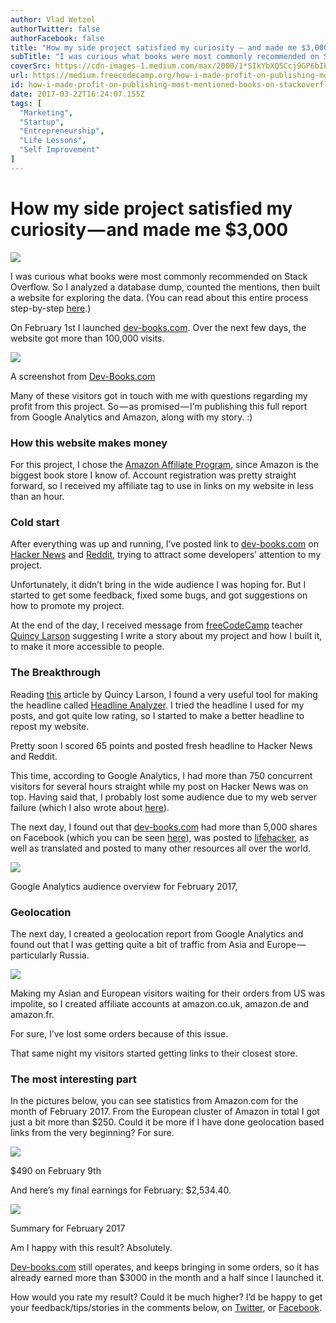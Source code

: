 ```yaml
---
author: Vlad Wetzel
authorTwitter: false
authorFacebook: false
title: "How my side project satisfied my curiosity — and made me $3,000"
subTitle: "I was curious what books were most commonly recommended on Stack Overflow. So I analyzed a database dump, counted the mentions, then buil..."
coverSrc: https://cdn-images-1.medium.com/max/2000/1*SIkYbXQ5Ccj9GP6bIba2uQ.jpeg
url: https://medium.freecodecamp.org/how-i-made-profit-on-publishing-most-mentioned-books-on-stackoverflow-2914d576e51f
id: how-i-made-profit-on-publishing-most-mentioned-books-on-stackoverflow-2914d576e51f
date: 2017-03-22T16:24:07.155Z
tags: [
  "Marketing",
  "Startup",
  "Entrepreneurship",
  "Life Lessons",
  "Self Improvement"
]
---
```

# How my side project satisfied my curiosity — and made me $3,000







![](https://cdn-images-1.medium.com/max/2000/1*SIkYbXQ5Ccj9GP6bIba2uQ.jpeg)







I was curious what books were most commonly recommended on Stack Overflow. So I analyzed a database dump, counted the mentions, then built a website for exploring the data. (You can read about this entire process step-by-step [here](https://medium.freecodecamp.com/i-analyzed-every-book-ever-mentioned-on-stack-overflow-here-are-the-most-popular-ones-eee0891f1786#.f3zmngrka).)

On February 1st I launched [dev-books.com](http://www.dev-books.com). Over the next few days, the website got more than 100,000 visits.







![](https://cdn-images-1.medium.com/max/2000/1*TOpL2WwapS3vmSUBRUZGBA.png)

A screenshot from [Dev-Books.com](http://Dev-Books.com)







Many of these visitors got in touch with me with questions regarding my profit from this project. So — as promised — I’m publishing this full report from Google Analytics and Amazon, along with my story. :)

### How this website makes money

For this project, I chose the [Amazon Affiliate Program](https://affiliate-program.amazon.com/), since Amazon is the biggest book store I know of. Account registration was pretty straight forward, so I received my affiliate tag to use in links on my website in less than an hour.

### Cold start

After everything was up and running, I’ve posted link to [dev-books.com](http://www.dev-books.com) on [Hacker News](https://news.ycombinator.com/) and [Reddit](http://www.reddit.com), trying to attract some developers’ attention to my project.

Unfortunately, it didn’t bring in the wide audience I was hoping for. But I started to get some feedback, fixed some bugs, and got suggestions on how to promote my project.

At the end of the day, I received message from [freeCodeCamp](https://www.freecodecamp.com) teacher [Quincy Larson](https://medium.com/@quincylarson) suggesting I write a story about my project and how I built it, to make it more accessible to people.

### The Breakthrough

Reading [this](https://medium.freecodecamp.com/how-to-get-published-in-the-freecodecamp-medium-publication-9b342a22400e) article by Quincy Larson, I found a very useful tool for making the headline called [Headline Analyzer](https://coschedule.com/headline-analyzer). I tried the headline I used for my posts, and got quite low rating, so I started to make a better headline to repost my website.

Pretty soon I scored 65 points and posted fresh headline to Hacker News and Reddit.

This time, according to Google Analytics, I had more than 750 concurrent visitors for several hours straight while my post on Hacker News was on top. Having said that, I probably lost some audience due to my web server failure (which I also wrote about [here](https://medium.freecodecamp.com/i-analyzed-every-book-ever-mentioned-on-stack-overflow-here-are-the-most-popular-ones-eee0891f1786#.uko51rk42)).

The next day, I found out that [dev-books.com](http://www.dev-books.com) had more than 5,000 shares on Facebook (which you can be seen [here](https://graph.facebook.com/?id=http://dev-books.com)), was posted to [lifehacker](http://www.lifehacker.com), as well as translated and posted to many other resources all over the world.







![](https://cdn-images-1.medium.com/max/2000/1*tU49b3dplvb5zDhkVMf5Yw.png)

Google Analytics audience overview for February 2017,







### Geolocation

The next day, I created a geolocation report from Google Analytics and found out that I was getting quite a bit of traffic from Asia and Europe — particularly Russia.







![](https://cdn-images-1.medium.com/max/2000/1*wps48MEp5F_I2tsU842gpA.png)







Making my Asian and European visitors waiting for their orders from US was impolite, so I created affiliate accounts at amazon.co.uk, amazon.de and amazon.fr.

For sure, I’ve lost some orders because of this issue.

That same night my visitors started getting links to their closest store.

### The most interesting part

In the pictures below, you can see statistics from Amazon.com for the month of February 2017\. From the European cluster of Amazon in total I got just a bit more than $250\. Could it be more if I have done geolocation based links from the very beginning? For sure.







![](https://cdn-images-1.medium.com/max/2000/1*2FjiX37coAfi8BaePIAebA.png)

$490 on February 9th







And here’s my final earnings for February: $2,534.40.



![](https://cdn-images-1.medium.com/max/1600/1*ca_urmCqLb46MQnqDtKYCg.png)

Summary for February 2017



Am I happy with this result? Absolutely.

[Dev-books.com](http://www.dev-books.com) still operates, and keeps bringing in some orders, so it has already earned more than $3000 in the month and a half since I launched it.

How would you rate my result? Could it be much higher? I’d be happy to get your feedback/tips/stories in the comments below, on [Twitter](https://twitter.com/VLPLabs), or [Facebook](https://www.facebook.com/VLP-Labs-727090070789985/).








